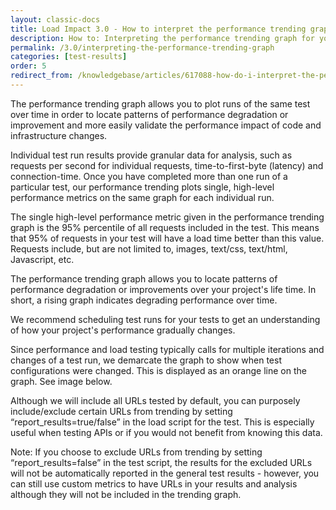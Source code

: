 ```yaml
---
layout: classic-docs
title: Load Impact 3.0 - How to interpret the performance trending graph
description: How to: Interpreting the performance trending graph for your load tests
permalink: /3.0/interpreting-the-performance-trending-graph
categories: [test-results]
order: 5
redirect_from: /knowledgebase/articles/617088-how-do-i-interpret-the-performance-trend-analysis
---
```



The performance trending graph allows you to plot runs of the same test over time in order to locate patterns of performance degradation or improvement and more easily validate the performance impact of code and infrastructure changes.

Individual test run results provide granular data for analysis, such as requests per second for individual requests, time-to-first-byte (latency) and connection-time.  Once you have completed more than one run of a particular test, our performance trending plots single, high-level performance metrics on the same graph for each individual run.

The single high-level performance metric given in the performance trending graph is the 95% percentile of all requests included in the test. This means that 95% of requests in your test will have a load time better than this value. Requests include, but are not limited to, images, text/css, text/html, Javascript, etc.

The performance trending graph allows you to locate patterns of performance degradation or improvements over your project's life time. In short, a rising graph indicates degrading performance over time.

We recommend scheduling test runs for your tests to get an understanding of how your project's performance gradually changes.

Since performance and load testing typically calls for multiple iterations and changes of a test run, we demarcate the graph to show when test configurations were changed.  This is displayed as an orange line on the graph. See image below.



Although we will include all URLs tested by default, you can purposely include/exclude certain URLs from trending by setting “report_results=true/false” in the load script for the test. This is especially useful when testing APIs or if you would not benefit from knowing this data.

Note: If you choose to exclude URLs from trending by setting “report_results=false” in the test script, the results for the excluded URLs will not be automatically reported in the general test results - however, you can still use custom metrics to have URLs in your results and analysis although they will not be included in the trending graph.
